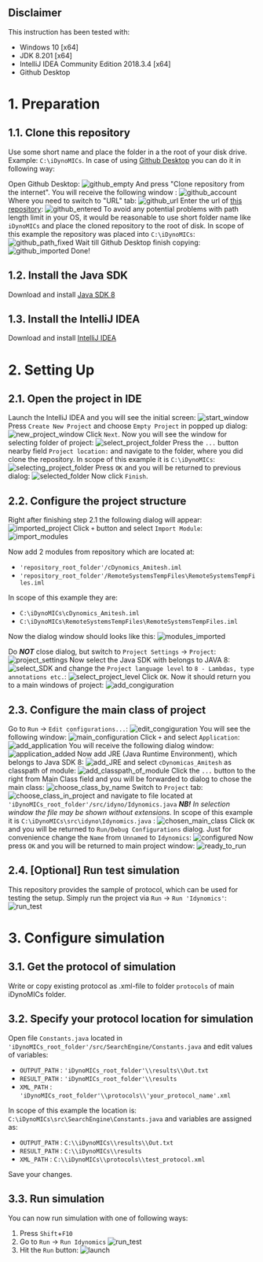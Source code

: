 ## Disclaimer
This instruction has been tested with:
- Windows 10 [x64]
- JDK 8.201 [x64]
- IntelliJ IDEA Community Edition 2018.3.4 [x64]
- Github Desktop

# 1. Preparation

## 1.1. Clone this repository
Use some short name and place the folder in a the root of your disk drive.
Example: ```C:\iDynoMICs```.
In case of using [Github Desktop](https://desktop.github.com/) you can do it in following way:

Open Github Desktop:
![github_empty](./images/import_from_github/00._github_empty.png)
And press "Clone repository from the internet". You will receive the following window :
![github_account](./images/import_from_github/01._github_account.png)
Where you need to switch to "URL" tab:
![github_url](./images/import_from_github/02._github_url.png)
Enter the url of [this repository](https://github.com/adoloman/Modified-iDynoMICs-for-augmentation-model):
![github_entered](./images/import_from_github/03._github_entered.png)
To avoid any potential problems with path length limit in your OS, it would be reasonable to use short folder name like ```iDynoMICs``` and place the cloned repository to the root of disk. In scope of this example the repository was placed into ```C:\iDynoMICs```:
![github_path_fixed](./images/import_from_github/04._github_path_fixed.png)
Wait till Github Desktop finish copying:
![github_imported](./images/import_from_github/05._github_imported.png)
Done!

## 1.2. Install the Java SDK
Download and install [Java SDK 8](https://www.oracle.com/technetwork/java/javase/downloads/jdk8-downloads-2133151.html)

## 1.3. Install the IntelliJ IDEA
Download and install [IntelliJ IDEA](https://www.jetbrains.com/idea/download/)

# 2. Setting Up

## 2.1. Open the project in IDE

Launch the IntelliJ IDEA and you will see the initial screen:
![start_window](./images/project_import/00._main_window.png)
Press ```Create New Project``` and choose ```Empty Project``` in popped up dialog:
![new_project_window](./images/project_import/01._create_empty_project.png)
Click ```Next```. Now you will see the window for selecting folder of project:
![select_project_folder](./images/project_import/02._select_location.png)
Press the ```...``` button nearby field ```Project location:``` and navigate to the folder, where you did clone the repository. In scope of this example it is ```C:\iDynoMICs```:
![selecting_project_folder](./images/project_import/03._selecting_location.png)
Press ```OK``` and you will be returned to previous dialog:
![selected_folder](./images/project_import/04._location_selected.png)
Now click ```Finish```.

## 2.2. Configure the project structure
Right after finishing step 2.1 the following dialog will appear:
![imported_project](./images/project_import/05._freshly_opened_project.png)
Click ```+``` button and select ```Import Module```:
![import_modules](./images/project_import/06._import_module.png)

Now add 2 modules from repository which are located at:
- ```'repository_root_folder'/cDynomics_Amitesh.iml```
- ```'repository_root_folder'/RemoteSystemsTempFiles\RemoteSystemsTempFiles.iml```

In scope of this example they are:
- ```C:\iDynoMICs\cDynomics_Amitesh.iml```
- ```C:\iDynoMICs\RemoteSystemsTempFiles\RemoteSystemsTempFiles.iml```

Now the dialog window should looks like this:
![modules_imported](./images/project_import/07._modules_imported.png)

Do _**NOT**_ close dialog, but switch to ```Project Settings``` ->  ```Project```:
![project_settings](./images/project_import/08._project_settings.png)
Now select the Java SDK with belongs to JAVA 8:
![select_SDK](./images/project_import/09._select_JDK.png)
and change the ```Project language level``` to ```8 - Lambdas, type annotations etc.```:
![select_project_level](./images/project_import/10._select_project_language_level.png)
Click ```OK```.
Now it should return you to a main windows of project:
![add_congiguration](./images/project_import/11._add_configuration.png)

## 2.3. Configure the main class of project
Go to ```Run``` -> ```Edit configurations...```:
![edit_congiguration](./images/project_import/12.1._edit_configuration.png)
You will see the following window:
![main_configuration](./images/project_import/12.2._configuration_main_window.png)
Click ```+``` and select ```Application```:
![add_application](./images/project_import/12._add_application.png)
You will receive the following dialog window:
![application_added](./images/project_import/13._added_new_application.png)
Now add JRE (Java Runtime Environment), which belongs to Java SDK 8:
![add_JRE](./images/project_import/14._add_JRE.png)
and select ```cDynomicas_Amitesh``` as classpath of module:
![add_classpath_of_module](./images/project_import/15._add_classpath_of_module.png)
Click the ```...``` button to the right from Main Class field and you will be forwarded to dialog to chose the main class:
![choose_class_by_name](./images/project_import/16._choose_main_class_by_name.png)
Switch to ```Project``` tab:
![choose_class_in_project](./images/project_import/17._choose_main_class_in_project.png)
and navigate to file located  at ```'iDynoMICs_root_folder'/src/idyno/Idynomics.java```
_**NB!** In selection window the file may be shown without extensions._
In scope of this example it is ```C:\iDynoMICs\src\idyno\Idynomics.java``` :
![chosen_main_class](./images/project_import/18._chosen_main_class.png)
Click ```OK``` and you will be returned to ```Run/Debug Configurations``` dialog.
Just for convenience change the ```Name``` from ```Unnamed``` to ```Idynomics```:
![configured](./images/project_import/19._configured.png)
Now press ```OK``` and you will be returned to main project window:
![ready_to_run](./images/project_import/20._ready_to_run.png)
## 2.4. [Optional] Run test simulation
This repository provides the sample of protocol, which can be used for testing the setup.
Simply run the project via ```Run``` ->  ```Run 'Idynomics'```:
![run_test](./images/project_import/21._run_test.png)


# 3. Configure simulation
## 3.1. Get the protocol of simulation
Write or copy existing protocol as .xml-file to folder ```protocols``` of main iDynoMICs folder.

## 3.2. Specify your protocol location for simulation
Open file ```Constants.java``` located in ```'iDynoMICs_root_folder'/src/SearchEngine/Constants.java``` and edit values of variables:
- ```OUTPUT_PATH``` : ```'iDynoMICs_root_folder'\\results\\Out.txt```
- ```RESULT_PATH``` : ```'iDynoMICs_root_folder'\\results```
- ```XML_PATH``` : ```'iDynoMICs_root_folder'\\protocols\\'your_protocol_name'.xml```

In scope of this example the location is: ```C:\iDynoMICs\src\SearchEngine\Constants.java``` and variables are assigned as:
- ```OUTPUT_PATH``` : ```C:\\iDynoMICs\\results\\Out.txt```
- ```RESULT_PATH``` : ```C:\\iDynoMICs\\results```
- ```XML_PATH``` : ```C:\\iDynoMICs\\protocols\\test_protocol.xml```

Save your changes.

## 3.3. Run simulation
You can now run simulation with one of following ways:
1. Press ```Shift```+```F10```
2. Go to ```Run``` -> ```Run Idynomics```
![run_test](./images/project_import/21._run_test.png)
3. Hit the ```Run``` button:
![launch](./images/launch_simulation.png)
